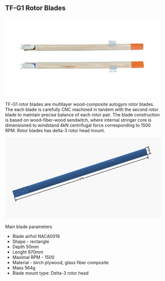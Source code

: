 ## TF-G1 Rotor Blades

![Pair of TF-G1 rotor blades](img/rotor_blades.jpg)

TF-G1 rotor blades are multilayer wood-composite autogyro rotor blades.  The each blade is carefully CNC machined in tandem with the second rotor blade to maintain precise balance of each rotor pair.
The blade construction is based on wood-fiber-wood sendwitch, where internal stringer core is dimensioned to windstand 4kN centrifugal force corresponding to 1500 RPM.
Rotor blades has delta-3 rotor head mount.

![TF-G1 plain rotor blade](img/rotor_blade.png)

Main blade parameters

  - Blade airfoil NACA0016
  - Shape - rectangle
  - Depth 50mm
  - Lenght 970mm
  - Maximal RPM - 1500
  - Material - birch plywood, glass fiber composite
  - Mass 564g
  - Blade mount type: Delta-3 rotor head
